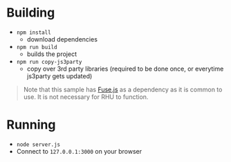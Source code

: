 # Building
- `npm install`
    - download dependencies
- `npm run build`
    - builds the project
- `npm run copy-js3party`
    - copy over 3rd party libraries (required to be done once, or everytime js3party gets updated)
    
> Note that this sample has [Fuse.js](https://www.fusejs.io/) as a dependency as it is common to use. It is not necessary for RHU to function.

# Running
- `node server.js`
- Connect to `127.0.0.1:3000` on your browser    